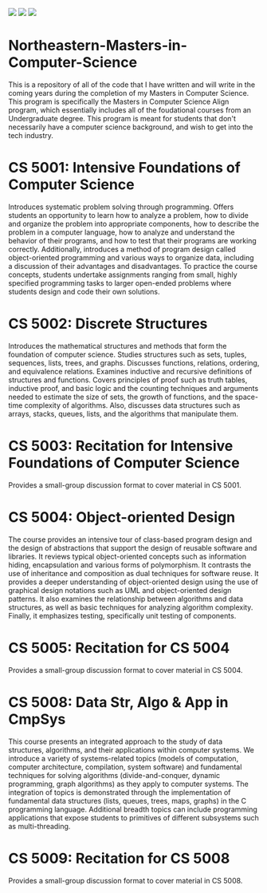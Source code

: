 <img src="https://img.shields.io/github/downloads/mmills6060/Northeastern-Masters-in-Computer-Science/total"> <img src="https://img.shields.io/github/repo-size/mmills6060/Northeastern-Masters-in-Computer-Science"> <img src="https://img.shields.io/github/last-commit/mmills6060/Northeastern-Masters-in-Computer-Science">

# Northeastern-Masters-in-Computer-Science
This is a repository of all of the code that I have written and will write in the coming years during the completion of my Masters in Computer Science. This program is specifically the Masters in Computer Science Align program, which essentially includes all of the foudational courses from an Undergraduate degree. This program is meant for students that don't necessarily have a computer science background, and wish to get into the tech industry.
# CS 5001: Intensive Foundations of Computer Science
Introduces systematic problem solving through programming. Offers students an opportunity to learn how to analyze a problem, how to divide and organize the problem into appropriate components, how to describe the problem in a computer language, how to analyze and understand the behavior of their programs, and how to test that their programs are working correctly. Additionally, introduces a method of program design called object-oriented programming and various ways to organize data, including a discussion of their advantages and disadvantages. To practice the course concepts, students undertake assignments ranging from small, highly specified programming tasks to larger open-ended problems where students design and code their own solutions.
# CS 5002: Discrete Structures
Introduces the mathematical structures and methods that form the foundation of computer science. Studies structures such as sets, tuples, sequences, lists, trees, and graphs. Discusses functions, relations, ordering, and equivalence relations. Examines inductive and recursive definitions of structures and functions. Covers principles of proof such as truth tables, inductive proof, and basic logic and the counting techniques and arguments needed to estimate the size of sets, the growth of functions, and the space-time complexity of algorithms. Also, discusses data structures such as arrays, stacks, queues, lists, and the algorithms that manipulate them.
# CS 5003: Recitation for Intensive Foundations of Computer Science
Provides a small-group discussion format to cover material in CS 5001.
# CS 5004: Object-oriented Design
The course provides an intensive tour of class-based program design and the design of abstractions that support the design of reusable software and libraries. It reviews typical object-oriented concepts such as information hiding, encapsulation and various forms of
polymorphism. It contrasts the use of inheritance and composition as dual techniques for software reuse. It provides a deeper understanding of object-oriented design using the use of graphical design notations such as UML and object-oriented design patterns. It also examines the
relationship between algorithms and data structures, as well as basic techniques for analyzing algorithm complexity. Finally, it emphasizes testing, specifically unit testing of components.
# CS 5005: Recitation for CS 5004
Provides a small-group discussion format to cover material in CS 5004.
# CS 5008: Data Str, Algo & App in CmpSys
This course presents an integrated approach to the study of data structures, algorithms, and their applications within computer systems. We introduce a variety of systems-related topics (models of computation, computer architecture, compilation, system software) and fundamental techniques for solving algorithms (divide-and-conquer, dynamic programming, graph algorithms) as they apply to computer systems. The integration of topics is demonstrated through the implementation of fundamental data structures (lists, queues, trees, maps, graphs) in the C programming language. Additional breadth topics can include programming applications that expose students to primitives of different subsystems such as multi-threading.
# CS 5009: Recitation for CS 5008
Provides a small-group discussion format to cover material in CS 5008.